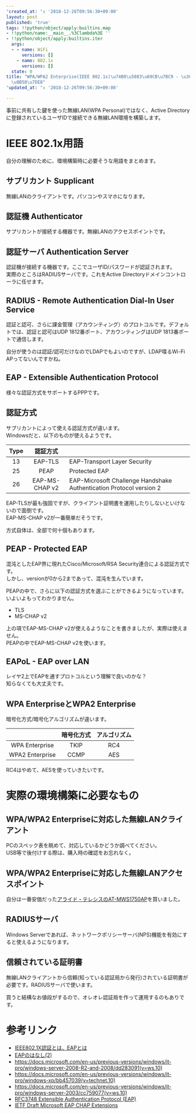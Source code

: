 ```yaml
---
'created_at: ': '2018-12-26T09:56:30+09:00'
layout: post
published: 'true'
tags: !!python/object/apply:builtins.map
- !!python/name:__main__.%3Clambda%3E ''
- !!python/object/apply:builtins.iter
  args:
  - - name: WiFi
      versions: []
    - name: 802.1x
      versions: []
  state: 0
title: "WPA/WPA2 Enterprise(IEEE 802.1x)\u74B0\u5883\u69CB\u7BC9 - \u305D\u306E1 \u77E5\
  \u8B58\u7DE8"
'updated_at: ': '2018-12-26T09:56:30+09:00'

---
```

事前に共有した鍵を使った無線LAN(WPA Personal)ではなく、Active Directoryに登録されているユーザIDで接続できる無線LAN環境を構築します。  
  
# IEEE 802.1x用語  
  
自分の理解のために、環境構築時に必要そうな用語をまとめます。  
  
## サプリカント Supplicant  
  
無線LANのクライアントです。パソコンやスマホになります。  
  
## 認証機 Authenticator  
  
サプリカントが接続する機器です。無線LANのアクセスポイントです。  
  
## 認証サーバ Authentication Server  
  
認証機が接続する機器です。ここでユーザID/パスワードが認証されます。  
実際のところはRADIUSサーバです。これをActive Directoryドメインコントローラに任せます。  
  
## RADIUS - Remote Authentication Dial-In User Service  
  
認証と認可、さらに課金管理（アカウンティング）のプロトコルです。デフォルトでは、認証と認可はUDP 1812番ポート、アカウンティングはUDP 1813番ポートで通信します。  
  
自分が使うのは認証/認可だけなのでLDAPでもよいのですが、LDAP喋るWi-Fi APってないんですかね。  
  
## EAP - Extensible Authentication Protocol  
  
  
様々な認証方式をサポートするPPPです。  
  
  
## 認証方式  
  
サプリカントによって使える認証方式が違います。  
Windowsだと、以下のものが使えるようです。  
  
| Type | 認証方式 ||  
|:-:|:-:|:--|  
| 13  | EAP-TLS   | EAP-Transport Layer Security |  
| 25  | PEAP  | Protected EAP |  
| 26  | EAP-MS-CHAP v2  | EAP-Microsoft Challenge Handshake Authentication Protocol version 2 |  
  
EAP-TLSが最も強固ですが、クライアント証明書を運用したりしないといけないので面倒です。  
EAP-MS-CHAP v2が一番簡単だそうです。  
  
方式自体は、全部で何十個もあります。  
  
## PEAP - Protected EAP  
  
混沌としたEAP界に現れたCisco/Microsoft/RSA Security連合による認証方式です。  
しかし、versionが0から2まであって、混沌を生んでいます。  
  
PEAPの中で、さらに以下の認証方式を選ぶことができるようになっています。いよいよもってわかりません。  
  
* TLS  
* MS-CHAP v2  
  
上の項でEAP-MS-CHAP v2が使えるようなことを書きましたが、実際は使えません。  
PEAPの中でEAP-MS-CHAP v2を使います。  
  
## EAPoL - EAP over LAN  
  
レイヤ2上でEAPを通すプロトコルという理解で良いのかな？  
知らなくても大丈夫です。  
  
## WPA EnterpriseとWPA2 Enterprise  
  
暗号化方式/暗号化アルゴリズムが違います。  
  
|  | 暗号化方式 | アルゴリズム |  
|:-:|:-:|:-:|  
| WPA Enterprise  | TKIP  | RC4  |  
| WPA2 Enterprise  | CCMP  | AES  |  
  
RC4はやめて、AESを使っていきたいです。  
  
  
# 実際の環境構築に必要なもの  
  
## WPA/WPA2 Enterpriseに対応した無線LANクライアント  
  
PCのスペック表を眺めて、対応しているかどうか調べてください。  
USB等で後付けする際は、購入時の確認をお忘れなく。  
  
## WPA/WPA2 Enterpriseに対応した無線LANアクセスポイント  
  
自分は一番安価だった[アライド・テレシスのAT-MWS1750AP](https://www.allied-telesis.co.jp/products/list/wireless/mws_ap/catalog.html)を買いました。  
  
## RADIUSサーバ  
  
Windows Serverであれば、ネットワークポリシーサーバ(NPS)機能を有効にすると使えるようになります。  
  
## 信頼されている証明書  
  
無線LANクライアントから信頼(知っている認証局から発行)されている証明書が必要です。RADIUSサーバで使います。  
  
買うと結構なお値段がするので、オレオレ認証局を作って運用するのもありです。  
  
  
  
  
# 参考リンク  
  
  
  
* [IEEE802.1X認証とは、EAPとは](https://www.infraexpert.com/study/wireless14.html)  
* [EAPのはなし(2)](http://www.silex.jp/blog/wireless/2013/10/eap2.html)  
* https://docs.microsoft.com/en-us/previous-versions/windows/it-pro/windows-server-2008-R2-and-2008/dd283091(v=ws.10)  
* https://docs.microsoft.com/en-us/previous-versions/windows/it-pro/windows-xp/bb457039(v=technet.10)  
* https://docs.microsoft.com/en-us/previous-versions/windows/it-pro/windows-server-2003/cc759077(v=ws.10)  
* [RFC3748 Extensible Authentication Protocol (EAP)](https://tools.ietf.org/html/rfc3748)  
* [IETF Draft Microsoft EAP CHAP Extensions](https://tools.ietf.org/html/draft-kamath-pppext-eap-mschapv2-02)  
